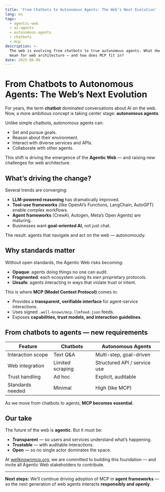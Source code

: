 ```yaml
---
title: 'From Chatbots to Autonomous Agents: The Web’s Next Evolution'
lang: en
tags:
  - agentic-web
  - ai-agents
  - autonomous-agents
  - chatbots
  - mcp
description: >-
  The web is evolving from chatbots to true autonomous agents. What does this
  mean for web architecture — and how does MCP fit in?
date: 2025-06-09
---
```


# From Chatbots to Autonomous Agents: The Web’s Next Evolution

For years, the term **chatbot** dominated conversations about AI on the web.
Now, a more ambitious concept is taking center stage: **autonomous agents**.

Unlike simple chatbots, autonomous agents can:
- Set and pursue goals.
- Reason about their environment.
- Interact with diverse services and APIs.
- Collaborate with other agents.

This shift is driving the emergence of the **Agentic Web** — and raising new challenges for web architecture.

## What’s driving the change?

Several trends are converging:
- **LLM-powered reasoning** has dramatically improved.
- **Tool-use frameworks** (like OpenAI’s Functions, LangChain, AutoGPT) enable complex workflows.
- **Agent frameworks** (CrewAI, Autogen, Meta’s Open Agents) are maturing.
- Businesses want **goal-oriented AI**, not just chat.

The result: agents that navigate and act on the web — autonomously.

## Why standards matter

Without open standards, the Agentic Web risks becoming:
- **Opaque**: agents doing things no one can audit.
- **Fragmented**: each ecosystem using its own proprietary protocols.
- **Unsafe**: agents interacting in ways that violate trust or intent.

This is where **MCP (Model Context Protocol)** comes in:
- Provides a **transparent, verifiable interface** for agent-service interactions.
- Uses signed `.well-known/mcp.llmfeed.json` feeds.
- Exposes **capabilities, trust models, and interaction guidelines**.

## From chatbots to agents — new requirements

| Feature | Chatbots | Autonomous Agents |
|---------|----------|-------------------|
| Interaction scope | Text Q&A | Multi-step, goal-driven |
| Web integration | Limited scraping | Structured API / service use |
| Trust handling | Ad hoc | Explicit, auditable |
| Standards needed | Minimal | High (like MCP) |

As we move from chatbots to agents, **MCP becomes essential**.

## Our take

The future of the web is **agentic**.
But it must be:
- **Transparent** — so users and services understand what’s happening.
- **Trustable** — with auditable interactions.
- **Open** — so no single actor dominates the space.

At [wellknownmcp.org](https://wellknownmcp.org), we are committed to building this foundation — and invite all Agentic Web stakeholders to contribute.

---

**Next steps:** We’ll continue driving adoption of MCP in **agent frameworks** — so the next generation of web agents interacts **responsibly and openly**.
